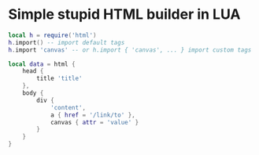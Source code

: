 Simple stupid HTML builder in LUA
=================================

```lua
local h = require('html')
h.import() -- import default tags
h.import 'canvas' -- or h.import { 'canvas', ... } import custom tags

local data = html {
    head {
        title 'title'
    },
    body {
        div {
            'content',
            a { href = '/link/to' },
            canvas { attr = 'value' }
        }
    }
}
```
